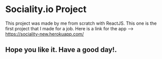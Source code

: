 # Sociality.io Project

This project was made by me from scratch with ReactJS. This one is the first project that I made for a job. 
Here is a link for the app --> https://sociality-new.herokuapp.com/

## Hope you like it. Have a good day!.

